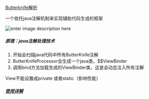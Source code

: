 [Butterknife解析](https://www.jianshu.com/p/0f3f4f7ca505)

一个依托java注解机制来实现辅助代码生成的框架

![enter image description here](https://github.com/sariel20/StudyNotes/blob/master/Android%E7%9B%B8%E5%85%B3/img/butterknife1.png)  

##### 原理：java注解处理技术
1. 开始会扫描java代码中所有ButterKnife注解
2. ButterKnifeProcessor会生成一个java类，<className>$$ViewBinder
3. 调用bind方法加载生成的ViewBinder类，这是会动态注入所有注解

View不能设置成private 或者static（影响性能）


##### [使用详解](https://www.jianshu.com/p/8256554dea6e)


